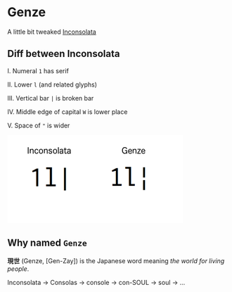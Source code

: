 # Genze
A little bit tweaked [Inconsolata](http://levien.com/type/myfonts/inconsolata.html)

## Diff between Inconsolata
I. Numeral `1` has serif

II. Lower `l` (and related glyphs)

III. Vertical bar `|` is broken bar

IV. Middle edge of capital `W` is lower place

V. Space of `"` is wider

![diff image](diff.png)

## Why named `Genze`
**現世** (Genze, \[Gen-Zay\]) is the Japanese word meaning *the world for living people*.

Inconsolata -> Consolas -> console -> con-SOUL -> soul -> ...
